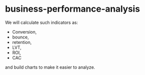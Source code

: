 # business-performance-analysis

We will calculate such indicators as: 
- Conversion, 
- bounce, 
- retention, 
- LVT, 
- ROI, 
- CAC 

and build charts to make it easier to analyze.